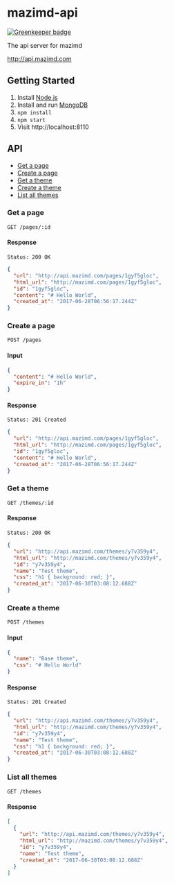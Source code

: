 # mazimd-api

[![Greenkeeper badge](https://badges.greenkeeper.io/xcatliu/mazimd-api.svg)](https://greenkeeper.io/)

The api server for mazimd

http://api.mazimd.com

## Getting Started

1. Install [Node.js](https://nodejs.org/)
2. Install and run [MongoDB](https://docs.mongodb.com/manual/administration/install-community/)
3. `npm install`
4. `npm start`
5. Visit http://localhost:8110

## API

- [Get a page](#get-a-page)
- [Create a page](#create-a-page)
- [Get a theme](#get-a-theme)
- [Create a theme](#create-a-theme)
- [List all themes](#list-all-themes)

### Get a page

```
GET /pages/:id
```

#### Response

```
Status: 200 OK
```

```json
{
  "url": "http://api.mazimd.com/pages/1gyf5gloc",
  "html_url": "http://mazimd.com/pages/1gyf5gloc",
  "id": "1gyf5gloc",
  "content": "# Hello World",
  "created_at": "2017-06-28T06:56:17.244Z"
}
```

### Create a page

```
POST /pages
```

#### Input

```json
{
  "content": "# Hello World",
  "expire_in": "1h"
}
```

#### Response

```
Status: 201 Created
```

```json
{
  "url": "http://api.mazimd.com/pages/1gyf5gloc",
  "html_url": "http://mazimd.com/pages/1gyf5gloc",
  "id": "1gyf5gloc",
  "content": "# Hello World",
  "created_at": "2017-06-28T06:56:17.244Z"
}
```

### Get a theme

```
GET /themes/:id
```

#### Response

```
Status: 200 OK
```

```json
{
  "url": "http://api.mazimd.com/themes/y7v359y4",
  "html_url": "http://mazimd.com/themes/y7v359y4",
  "id": "y7v359y4",
  "name": "Test theme",
  "css": "h1 { background: red; }",
  "created_at": "2017-06-30T03:08:12.688Z"
}
```

### Create a theme

```
POST /themes
```

#### Input

```json
{
  "name": "Base theme",
  "css": "# Hello World"
}
```

#### Response

```
Status: 201 Created
```

```json
{
  "url": "http://api.mazimd.com/themes/y7v359y4",
  "html_url": "http://mazimd.com/themes/y7v359y4",
  "id": "y7v359y4",
  "name": "Test theme",
  "css": "h1 { background: red; }",
  "created_at": "2017-06-30T03:08:12.688Z"
}
```

### List all themes

```
GET /themes
```

#### Response

```json
[
  {
    "url": "http://api.mazimd.com/themes/y7v359y4",
    "html_url": "http://mazimd.com/themes/y7v359y4",
    "id": "y7v359y4",
    "name": "Test theme",
    "created_at": "2017-06-30T03:08:12.688Z"
  }
]
```
